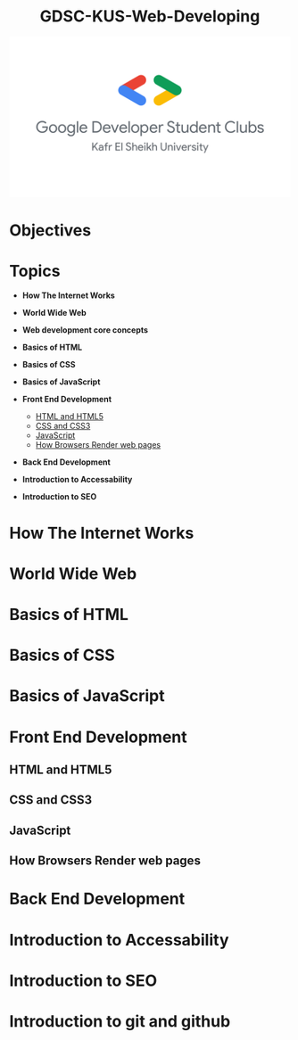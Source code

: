 <h1 style="text-align:center">GDSC-KUS-Web-Developing</h1>

![GDSC-KUS-Logo](./assets/logo.png)

# Objectives

# Topics

- **How The Internet Works**
- **World Wide Web**
- **Web development core concepts**
- **Basics of HTML**
- **Basics of CSS**
- **Basics of JavaScript**
- **Front End Development**

	- [HTML and HTML5](#html-and-html5)
	- [CSS and CSS3](#css-and-css3)
	- [JavaScript](#javascript)
	- [How Browsers Render web pages](#how-browsers-render-web-pages)

- **Back End Development**
- **Introduction to Accessability**
- **Introduction to SEO**

# How The Internet Works

# World Wide Web

# Basics of HTML

# Basics of CSS

# Basics of JavaScript

# Front End Development

## HTML and HTML5

## CSS and CSS3

## JavaScript

## How Browsers Render web pages

# Back End Development

# Introduction to Accessability

# Introduction to SEO

# Introduction to git and github

